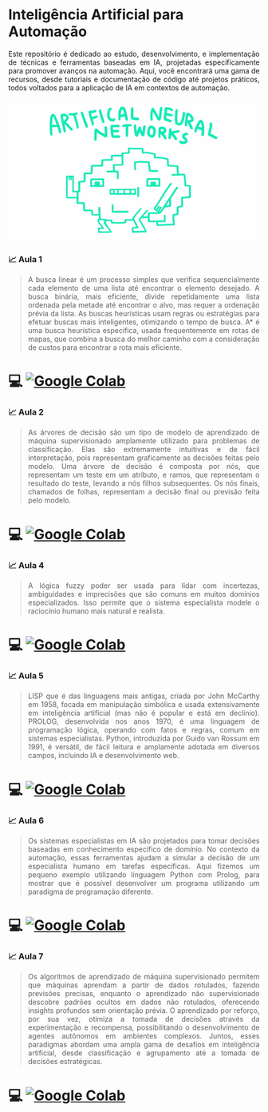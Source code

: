 # Inteligência Artificial para Automação

<p align="justify"> Este repositório é dedicado ao estudo, desenvolvimento, e implementação de técnicas e ferramentas baseadas em IA, projetadas especificamente para promover avanços na automação. Aqui, você encontrará uma gama de recursos, desde tutoriais e documentação de código até projetos práticos, todos voltados para a aplicação de IA em contextos de automação.</p>

<p  align="center">
<img src="ANN.gif">             
<br>
</p>

### :chart_with_upwards_trend: Aula 1 

> <p align="justify">  A busca linear é um processo simples que verifica sequencialmente cada elemento de uma lista até encontrar o elemento desejado. A busca binária, mais eficiente, divide repetidamente uma lista ordenada pela metade até encontrar o alvo, mas requer a ordenação prévia da lista. As buscas heurísticas usam regras ou estratégias para efetuar buscas mais inteligentes, otimizando o tempo de busca. A* é uma busca heurística específica, usada frequentemente em rotas de mapas, que combina a busca do melhor caminho com a consideração de custos para encontrar a rota mais eficiente.</p>

 # :computer: [![Google Colab](https://badgen.net/badge/Launch/on%20Google%20Colab/blue?icon=terminal)](https://github.com/Rafael-Barbosa/IA-para-Automacao/blob/main/Aula_1.ipynb) 


 ### :chart_with_upwards_trend: Aula 2 

> <p align="justify">  As árvores de decisão são um tipo de modelo de aprendizado de máquina supervisionado amplamente utilizado para problemas de classificação. Elas são extremamente intuitivas e de fácil interpretação, pois representam graficamente as decisões feitas pelo modelo. Uma árvore de decisão é composta por nós, que representam um teste em um atributo, e ramos, que representam o resultado do teste, levando a nós filhos subsequentes. Os nós finais, chamados de folhas, representam a decisão final ou previsão feita pelo modelo. </p>

 # :computer: [![Google Colab](https://badgen.net/badge/Launch/on%20Google%20Colab/blue?icon=terminal)](https://github.com/Rafael-Barbosa/IA-para-Automacao/blob/main/Aula_2.ipynb) 

  ### :chart_with_upwards_trend: Aula 4

> <p align="justify">  A lógica fuzzy poder ser usada para lidar com incertezas, ambiguidades e imprecisões que são comuns em muitos domínios especializados. Isso permite que o sistema especialista modele o raciocínio humano mais natural e realista.</p>

 # :computer: [![Google Colab](https://badgen.net/badge/Launch/on%20Google%20Colab/blue?icon=terminal)](https://github.com/Rafael-Barbosa/IA-para-Automacao/blob/main/Aula_4.ipynb) 

  ### :chart_with_upwards_trend: Aula 5

> <p align="justify"> LISP que é das linguagens mais antigas, criada por John McCarthy em 1958, focada em manipulação simbólica e usada extensivamente em inteligência artificial (mas não é popular e está em declínio). PROLOG, desenvolvida nos anos 1970, é uma linguagem de programação lógica, operando com fatos e regras, comum em sistemas especialistas. Python, introduzida por Guido van Rossum em 1991, é versátil, de fácil leitura e amplamente adotada em diversos campos, incluindo IA e desenvolvimento web. </p>

 # :computer: [![Google Colab](https://badgen.net/badge/Launch/on%20Google%20Colab/blue?icon=terminal)](https://github.com/Rafael-Barbosa/IA-para-Automacao/blob/main/Revisao.ipynb) 

   ### :chart_with_upwards_trend: Aula 6

> <p align="justify">  Os sistemas especialistas em IA são projetados para tomar decisões baseadas em conhecimento específico de domínio. No contexto da automação, essas ferramentas ajudam a simular a decisão de um especialista humano em tarefas específicas. Aqui fizemos um pequeno exemplo utilizando linguagem Python com Prolog, para mostrar que é possível desenvolver um programa utilizando um paradigma de programação diferente. </p>

 # :computer: [![Google Colab](https://badgen.net/badge/Launch/on%20Google%20Colab/blue?icon=terminal)](https://github.com/Rafael-Barbosa/IA-para-Automacao/blob/main/Aula_6_Pr%C3%A1tica.ipynb) 

   ### :chart_with_upwards_trend: Aula 7
 
> <p align="justify">  Os algoritmos de aprendizado de máquina supervisionado permitem que máquinas aprendam a partir de dados rotulados, fazendo previsões precisas, enquanto o aprendizado não supervisionado descobre padrões ocultos em dados não rotulados, oferecendo insights profundos sem orientação prévia. O aprendizado por reforço, por sua vez, otimiza a tomada de decisões através da experimentação e recompensa, possibilitando o desenvolvimento de agentes autônomos em ambientes complexos. Juntos, esses paradigmas abordam uma ampla gama de desafios em inteligência artificial, desde classificação e agrupamento até a tomada de decisões estratégicas. </p>

 # :computer: [![Google Colab](https://badgen.net/badge/Launch/on%20Google%20Colab/blue?icon=terminal)](https://github.com/Rafael-Barbosa/IA-para-Automacao/blob/main/Aula_7_n_supervisionada.ipynb) 
